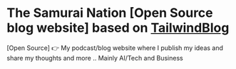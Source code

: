 # The Samurai Nation [Open Source blog website] based on [TailwindBlog](https://github.com/timlrx/tailwind-nextjs-starter-blog)
[Open Source] 👉 My podcast/blog website where I publish my ideas and share my thoughts and more .. Mainly AI/Tech and Business
